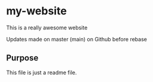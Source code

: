 # my-website

This is a really awesome website

Updates made on master (main) on Github before rebase

## Purpose

This file is just a readme file.
